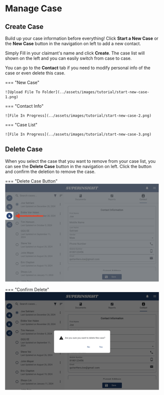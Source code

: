 # Manage Case

## Create Case

Build up your case information before everything! Click **Start a New Case** or the **New Case** button in the navigation on left to add a new contact.

Simply Fill in your claimant's name and click **Create**. The case list will shown on the left and you can easily switch from case to case.

You can go to the **Contact** tab if you need to modify personal info of the case or even delete this case.


=== "New Case"

    ![Upload File To Folder](../assets/images/tutorial/start-new-case-1.png)

=== "Contact Info"

    ![File In Progress](../assets/images/tutorial/start-new-case-2.png)

=== "Case List"

    ![File In Progress](../assets/images/tutorial/start-new-case-3.png)

## Delete Case

When you select the case that you want to remove from your case list, you can see the **Delete Case** button in the navigation on left. Click the button and confirm the deletion to remove the case.

=== "Delete Case Button"
    ![Delete Button](../assets/images/tutorial/delete-contact-1.png)

=== "Confirm Delete"
    ![Confirm Delete](../assets/images/tutorial/delete-contact-2.png)